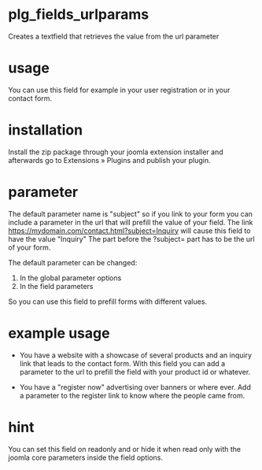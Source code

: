 # plg_fields_urlparams
Creates a textfield that retrieves the value from the url parameter

# usage
You can use this field for example in your user registration or in your contact form.

# installation
Install the zip package through your joomla extension installer and afterwards go to Extensions » Plugins and publish your plugin.

# parameter
The default parameter name is "subject" so if you link to your form you can include a parameter in the url that will prefill the value of your field.
The link https://mydomain.com/contact.html?subject=Inquiry will cause this field to have the value "Inquiry"
The part before the ?subject= part has to be the url of your form.

The default parameter can be changed:
1) In the global parameter options
2) In the field parameters

So you can use this field to prefill forms with different values.

# example usage
- You have a website with a showcase of several products and an inquiry link that leads to the contact form. 
With this field you can add a parameter to the url to prefill the field with your product id or whatever.

- You have a "register now" advertising over banners or where ever. Add a parameter to the register link to know where the people came from.

# hint
You can set this field on readonly and or hide it when read only with the joomla core parameters inside the field options.